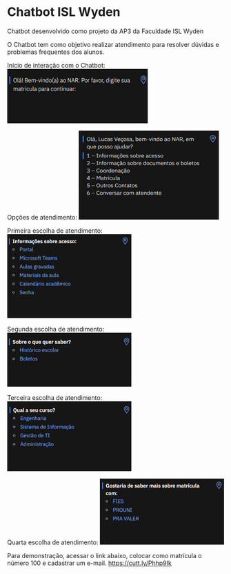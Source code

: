 # Chatbot ISL Wyden

Chatbot desenvolvido como projeto da AP3 da Faculdade ISL Wyden

O Chatbot tem como objetivo realizar atendimento para resolver dúvidas e problemas frequentes dos alunos.

Início de interação com o Chatbot:
<img src="/Public/Images/Imagem1.png" alt="Início">

Opções de atendimento:
<img src="/Public/Images/Imagem2.png" alt="Opções">

Primeira escolha de atendimento:
<img src="/Public/Images/Imagem3.png" alt="1">

Segunda escolha de atendimento:
<img src="/Public/Images/Imagem4.png" alt="2">

Terceira escolha de atendimento:
<img src="/Public/Images/Imagem5.png" alt="3">

Quarta escolha de atendimento:
<img src="/Public/Images/Imagem6.png" alt="4">

Para demonstração, acessar o link abaixo, colocar como matrícula o número 100 e cadastrar um e-mail.
https://cutt.ly/Phhp9Ik
